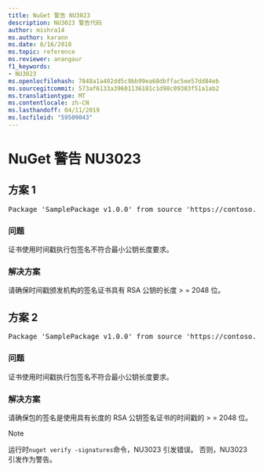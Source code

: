 ```yaml
---
title: NuGet 警告 NU3023
description: NU3023 警告代码
author: mishra14
ms.author: karann
ms.date: 8/16/2018
ms.topic: reference
ms.reviewer: anangaur
f1_keywords:
- NU3023
ms.openlocfilehash: 7848a1a402dd5c9bb99ea68dbffac5ee57dd84eb
ms.sourcegitcommit: 573af6133a39601136181c1d98c09303f51a1ab2
ms.translationtype: MT
ms.contentlocale: zh-CN
ms.lasthandoff: 04/11/2019
ms.locfileid: "59509043"
---
```

# <a name="nuget-warning-nu3023"></a>NuGet 警告 NU3023

## <a name="scenario-1"></a>方案 1

<pre>Package 'SamplePackage v1.0.0' from source 'https://contoso.com/index.json': The timestamp certificate does not meet a minimum public key length requirement.</pre>

### <a name="issue"></a>问题

证书使用时间戳执行包签名不符合最小公钥长度要求。


### <a name="solution"></a>解决方案

请确保时间戳颁发机构的签名证书具有 RSA 公钥的长度 > = 2048 位。



## <a name="scenario-2"></a>方案 2

<pre>Package 'SamplePackage v1.0.0' from source 'https://contoso.com/index.json': The primary signature's timestamp certificate does not meet a minimum public key length requirement.</pre>

### <a name="issue"></a>问题

证书使用时间戳执行包签名不符合最小公钥长度要求。


### <a name="solution"></a>解决方案

请确保包的签名是使用具有长度的 RSA 公钥签名证书的时间戳的 > = 2048 位。


> [!Note]
> 运行时`nuget verify -signatures`命令，NU3023 引发错误。 否则，NU3023 引发作为警告。